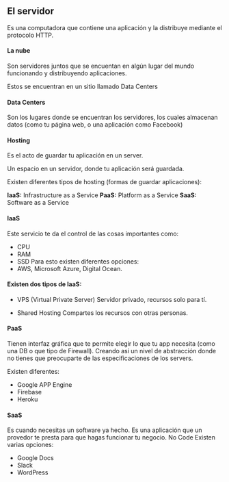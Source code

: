 ## El servidor
Es una computadora que contiene una aplicación y la distribuye mediante el protocolo HTTP.

#### La nube
Son servidores juntos que se encuentan en algún lugar del mundo funcionando y distribuyendo aplicaciones.

Estos se encuentran en un sitio llamado Data Centers

#### Data Centers
Son los lugares donde se encuentran los servidores, los cuales almacenan datos (como tu página web, o una aplicación como Facebook)

#### Hosting
Es el acto de guardar tu aplicación en un server.

Un espacio en un servidor, donde tu aplicación será guardada.

Existen diferentes tipos de hosting (formas de guardar aplicaciones):

**IaaS:** Infrastructure as a Service
**PaaS:** Platform as a Service
**SaaS:** Software as a Service

#### IaaS
Este servicio te da el control de las cosas importantes como:
- CPU
- RAM
- SSD
Para esto existen diferentes opciones:
- AWS, Microsoft Azure, Digital Ocean.

#### Existen dos tipos de IaaS:

- VPS (Virtual Private Server)
Servidor privado, recursos solo para tí.

- Shared Hosting
Compartes los recursos con otras personas.


#### PaaS
Tienen interfaz gráfica que te permite elegir lo que tu app necesita (como una DB o que tipo de Firewall). Creando así un nivel de abstracción donde no tienes que preocuparte de las especificaciones de los servers.

Existen diferentes:

- Google APP Engine
- Firebase
- Heroku

#### SaaS
Es cuando necesitas un software ya hecho.
Es una aplicación que un provedor te presta para que hagas funcionar tu negocio.
No Code
Existen varias opciones:

- Google Docs
- Slack
- WordPress